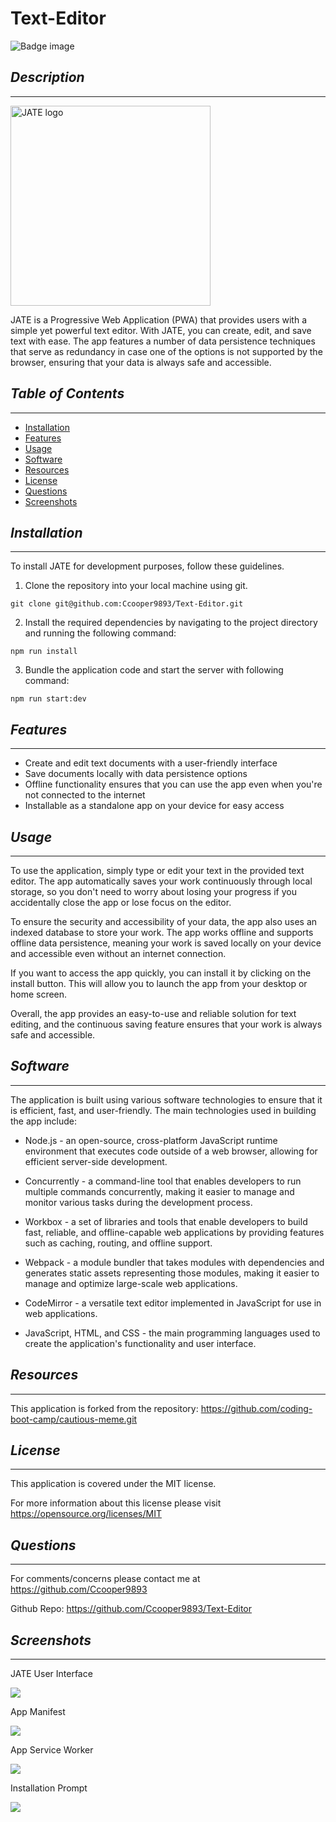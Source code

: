 # Text-Editor
![Badge image](https://img.shields.io/badge/license-MIT-green)

## *Description*
___

<img src="./client/src/images/logo.png" alt="JATE logo" style="width: 20rem;"> 

JATE is a Progressive Web Application (PWA) that provides users with a simple yet powerful text editor. With JATE, you can create, edit, and save text with ease. The app features a number of data persistence techniques that serve as redundancy in case one of the options is not supported by the browser, ensuring that your data is always safe and accessible.



## *Table of Contents*
 ___
  - [Installation](#installation)
  - [Features](#features)
  - [Usage](#usage)
  - [Software](#software)
  - [Resources](#resources)
  - [License](#license)
  - [Questions](#questions)
  - [Screenshots](#screenshots)

## *Installation*
___
To install JATE for development purposes, follow these guidelines.

1. Clone the repository into your local machine using git.
```
git clone git@github.com:Ccooper9893/Text-Editor.git
```

2. Install the required dependencies by navigating to the project directory and running the following command:
```
npm run install
```

3. Bundle the application code and start the server with following command:
```
npm run start:dev
``` 

## *Features*
___
- Create and edit text documents with a user-friendly interface
- Save documents locally with data persistence options
- Offline functionality ensures that you can use the app even when you're not connected to the internet
- Installable as a standalone app on your device for easy access

## *Usage*
___
To use the application, simply type or edit your text in the provided text editor. The app automatically saves your work continuously through local storage, so you don't need to worry about losing your progress if you accidentally close the app or lose focus on the editor.

To ensure the security and accessibility of your data, the app also uses an indexed database to store your work. The app works offline and supports offline data persistence, meaning your work is saved locally on your device and accessible even without an internet connection.

If you want to access the app quickly, you can install it by clicking on the install button. This will allow you to launch the app from your desktop or home screen.

Overall, the app provides an easy-to-use and reliable solution for text editing, and the continuous saving feature ensures that your work is always safe and accessible.

## *Software*
___
The application is built using various software technologies to ensure that it is efficient, fast, and user-friendly. The main technologies used in building the app include:

- Node.js - an open-source, cross-platform JavaScript runtime environment that executes code outside of a web browser, allowing for efficient server-side development.

- Concurrently - a command-line tool that enables developers to run multiple commands concurrently, making it easier to manage and monitor various tasks during the development process.

- Workbox - a set of libraries and tools that enable developers to build fast, reliable, and offline-capable web applications by providing features such as caching, routing, and offline support.

- Webpack - a module bundler that takes modules with dependencies and generates static assets representing those modules, making it easier to manage and optimize large-scale web applications.

- CodeMirror - a versatile text editor implemented in JavaScript for use in web applications.

- JavaScript, HTML, and CSS - the main programming languages used to create the application's functionality and user interface.

## *Resources*
___
This application is forked from the repository: https://github.com/coding-boot-camp/cautious-meme.git

## *License*
___
This application is covered under the MIT license.

For more information about this license please visit https://opensource.org/licenses/MIT

## *Questions*
___
For comments/concerns please contact me at https://github.com/Ccooper9893

Github Repo: https://github.com/Ccooper9893/Text-Editor

## *Screenshots*
___

JATE User Interface

<img src="./screenshots/jatepic.png">

App Manifest

<img src="./screenshots/manifestpic.png">

App Service Worker

<img src="./screenshots/swpic.png">

Installation Prompt

<img src="./screenshots/installpic.png">
